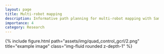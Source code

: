 ```yaml
---
layout: page
title: Multi-robot mapping
description: Informative path planning for multi-robot mapping with Sampling based optimisation
importance: 4
category: Research
---
```


<div class="row">
    <div class="col-sm mt-3 mt-md-0">
        {% include figure.html path="assets/img/quad_control_gcrl/2.png" title="example image" class="img-fluid rounded z-depth-1" %}
    </div>
</div>


